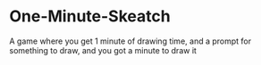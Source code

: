 # One-Minute-Skeatch
A game where you get 1 minute of drawing time, and a prompt for something to draw, and you got a minute to draw it
